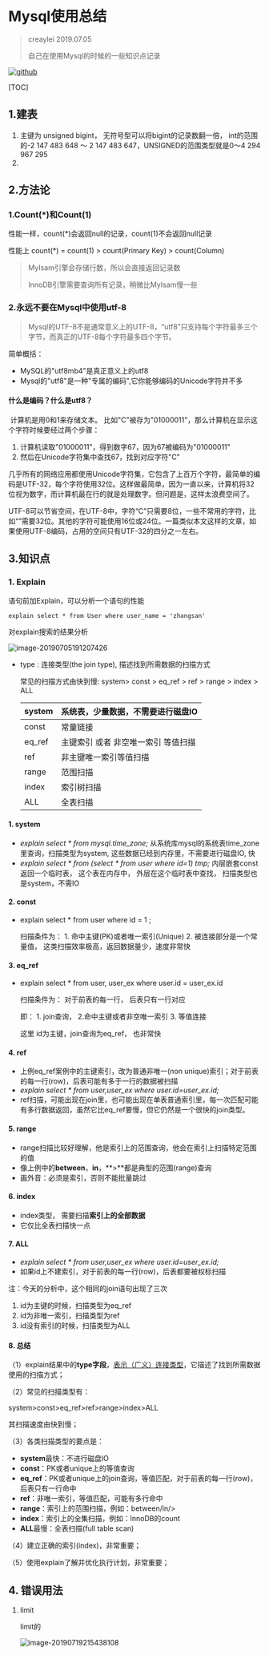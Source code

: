 # Mysql使用总结

> creaylei 2019.07.05 
>
> 自己在使用Mysql的时候的一些知识点记录

[![github](https://img.shields.io/badge/github-mysql-brightgreen.svg)](https://github.com/creaylei/learngit)

[TOC]

## 1.建表

1. 主键为 unsigned bigint， 无符号型可以将bigint的记录数翻一倍， int的范围的-2
   147 483 648 ～ 2 147 483 647，UNSIGNED的范围类型就是0～4 294 967 295
2. 

## 2.方法论

### 1.Count(*)和Count(1)

性能一样，count(*)会返回null的记录，count(1)不会返回null记录

性能上 count(*) = count(1) > count(Primary Key) > count(Column)

> MyIsam引擎会存储行数，所以会直接返回记录数
>
> InnoDB引擎需要查询所有记录，稍微比MyIsam慢一些

### 2.永远不要在Mysql中使用utf-8

> Mysql的UTF-8不是通常意义上的UTF-8，“utf8”只支持每个字符最多三个字节，而真正的UTF-8每个字符最多四个字节。

简单概括：

- MySQL的"utf8mb4"是真正意义上的utf8
- Mysql的"utf8"是一种"专属的编码",它你能够编码的Unicode字符并不多

#### 什么是编码？什么是utf8？

​	计算机是用0和1来存储文本。 比如"C"被存为"01000011"，那么计算机在显示这个字符时候要经过两个步骤：

1. 计算机读取"01000011"，得到数字67，因为67被编码为"01000011"
2. 然后在Unicode字符集中查找67，找到对应字符"C"

几乎所有的网络应用都使用Unicode字符集，它包含了上百万个字符，最简单的编码是UTF-32，每个字符使用32位。这样做最简单，因为一直以来，计算机将32位视为数字，而计算机最在行的就是处理数字。但问题是，这样太浪费空间了。

UTF-8可以节省空间，在UTF-8中，字符“C”只需要8位，一些不常用的字符，比如“”需要32位。其他的字符可能使用16位或24位。一篇类似本文这样的文章，如果使用UTF-8编码，占用的空间只有UTF-32的四分之一左右。



## 3.知识点

### 1. Explain

语句前加Explain，可以分析一个语句的性能

`explain select * from User where user_name = 'zhangsan'`

对explain搜索的结果分析

![image-20190705191207426](/Users/zhangleishuidihuzhu.com/Pictures/wiznote/image-20190705191207426.png)

- type : 连接类型(the join type), 描述找到所需数据的扫描方式

  常见的扫描方式由快到慢: system> const > eq_ref > ref > range > index > ALL

  | system | 系统表，少量数据，不需要进行磁盘IO  |
  | ------ | ----------------------------------- |
  | const  | 常量链接                            |
  | eq_ref | 主键索引 或者 非空唯一索引 等值扫描 |
  | ref    | 非主键唯一索引等值扫描              |
  | range  | 范围扫描                            |
  | index  | 索引树扫描                          |
  | ALL    | 全表扫描                            |

#### 1. system

- *explain select \* from mysql.time_zone;*   从系统库mysql的系统表time_zone里查询，扫描类型为system, 这些数据已经到内存里，不需要进行磁盘IO, 快
- *explain select \* from (select \* from user where id=1) tmp;*     内层嵌套const返回一个临时表， 这个表在内存中， 外层在这个临时表中查找， 扫描类型也是system，不需IO

#### 2. const

- explain select * from user where id = 1  ;  

  扫描条件为： 1. 命中主键(PK)或者唯一索引(Unique)  2. 被连接部分是一个常量值， 这类扫描效率极高，返回数据量少，速度非常快

#### 3. eq_ref

- explain select * from user, user_ex where user.id = user_ex.id 

  扫描条件为： 对于前表的每一行， 后表只有一行对应

  即： 1. join查询， 2.命中主键或者非空唯一索引  3. 等值连接 

  这里 id为主键，join查询为eq_ref， 也非常快

#### 4. ref

- 上例eq_ref案例中的主键索引，改为普通非唯一(non unique)索引；对于前表的每一行(row)，后表可能有多于一行的数据被扫描
- *explain select \* from user,user_ex where user.id=user_ex.id;*
- ref扫描，可能出现在join里，也可能出现在单表普通索引里，每一次匹配可能有多行数据返回，虽然它比eq_ref要慢，但它仍然是一个很快的join类型。

#### 5. range

- range扫描比较好理解，他是索引上的范围查询，他会在索引上扫描特定范围的值
- 像上例中的**between**，**in**，**>**都是典型的范围(range)查询
- 画外音：必须是索引，否则不能批量跳过

#### 6. index

- index类型， 需要扫描**索引上的全部数据**
- 它仅比全表扫描快一点

#### 7. ALL

- *explain select \* from user,user_ex where user.id=user_ex.id;*
- 如果id上不建索引，对于前表的每一行(row)，后表都要被权标扫描

注：今天的分析中，这个相同的join语句出现了三次

1. id为主键的时候，扫描类型为eq_ref
2. id为非唯一索引，扫描类型为ref
3. id没有索引的时候，扫描类型为ALL

#### 8. 总结

（1）explain结果中的**type字段**，<u>表示（广义）连接类型</u>，它描述了找到所需数据使用的扫描方式；

（2）常见的扫描类型有：

system>const>eq_ref>ref>range>index>ALL

其扫描速度由快到慢；

（3）各类扫描类型的要点是：

- **system**最快：不进行磁盘IO
- **const**：PK或者unique上的等值查询
- **eq_ref**：PK或者unique上的join查询，等值匹配，对于前表的每一行(row)，后表只有一行命中
- **ref**：非唯一索引，等值匹配，可能有多行命中
- **range**：索引上的范围扫描，例如：between/in/>
- **index**：索引上的全集扫描，例如：InnoDB的count
- **ALL**最慢：全表扫描(full table scan)

（4）建立正确的索引(index)，非常重要；

（5）使用explain了解并优化执行计划，非常重要；

## 4. 错误用法

1. limit

   limit的
   
   ![image-20190719215438108](/Users/zhangleishuidihuzhu.com/Pictures/wiznote/image-20190719215438108.png)
   
    